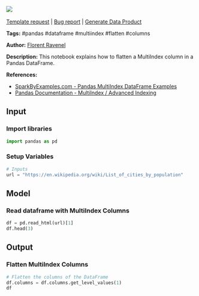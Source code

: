 <a href="https://app.naas.ai/user-redirect/naas/downloader?url=https://raw.githubusercontent.com/jupyter-naas/awesome-notebooks/master/Pandas/Pandas_Flatten_MultiIndex_Columns.ipynb" target="_parent"><img src="https://naasai-public.s3.eu-west-3.amazonaws.com/Open_in_Naas_Lab.svg"/></a><br><br><a href="https://github.com/jupyter-naas/awesome-notebooks/issues/new?assignees=&labels=&template=template-request.md&title=Tool+-+Action+of+the+notebook+">Template request</a> | <a href="https://github.com/jupyter-naas/awesome-notebooks/issues/new?assignees=&labels=bug&template=bug_report.md&title=Pandas+-+Flatten+MultiIndex+Columns:+Error+short+description">Bug report</a> | <a href="https://app.naas.ai/user-redirect/naas/downloader?url=https://raw.githubusercontent.com/jupyter-naas/awesome-notebooks/master/Naas/Naas_Start_data_product.ipynb" target="_parent">Generate Data Product</a>

**Tags:** #pandas #dataframe #multiindex #flatten #columns

**Author:** [Florent Ravenel](http://linkedin.com/in/florent-ravenel)

**Description:** This notebook explains how to flatten a MultiIndex column in a Pandas DataFrame.

**References:**
- [SparkByExamples.com - Pandas MultiIndex DataFrame Examples](https://sparkbyexamples.com/pandas/pandas-multiindex-dataframe-examples/)
- [Pandas Documentation - MultiIndex / Advanced Indexing](https://pandas.pydata.org/pandas-docs/stable/user_guide/advanced.html)

## Input

### Import libraries


```python
import pandas as pd
```

### Setup Variables


```python
# Inputs
url = "https://en.wikipedia.org/wiki/List_of_cities_by_population"
```

## Model

### Read dataframe with MultiIndex Columns


```python
df = pd.read_html(url)[1]
df.head(3)
```

## Output

### Flatten MultiIndex Columns


```python
# Flatten the columns of the DataFrame
df.columns = df.columns.get_level_values(1)
df
```

 
